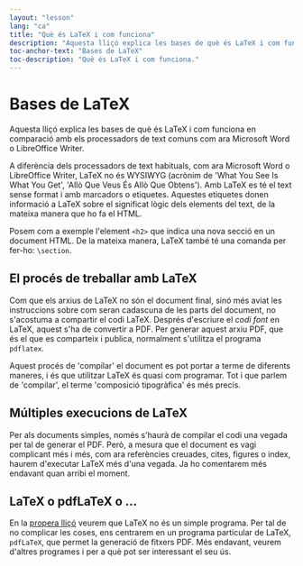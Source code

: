```yaml
---
layout: "lesson"
lang: "ca"
title: "Què és LaTeX i com funciona"
description: "Aquesta lliçó explica les bases de què és LaTeX i com funciona en comparació amb els processadors de text comuns com ara Microsoft Word o LibreOffice Writer."
toc-anchor-text: "Bases de LaTeX"
toc-description: "Què és LaTeX i com funciona."
---
```


# Bases de LaTeX

<span
  class="summary">Aquesta lliçó explica les bases de què és LaTeX i com funciona en comparació amb els processadors de text comuns com ara Microsoft Word o LibreOffice Writer.</span>

A diferència dels processadors de text habituals, com ara Microsoft Word o LibreOffice Writer, LaTeX no és WYSIWYG (acrònim de 'What You See Is What You Get', 'Allò Que Veus És Allò Que Obtens'). Amb LaTeX es té el text sense format i amb marcadors o etiquetes. Aquestes etiquetes donen informació a LaTeX sobre el significat lògic dels elements del text, de la mateixa manera que ho fa el HTML.

Posem com a exemple l'element `<h2>` que indica una nova secció en un document HTML. De la mateixa manera, LaTeX també té una comanda per fer-ho: `\section`.

## El procés de treballar amb LaTeX

Com que els arxius de LaTeX no són el document final, sinó més aviat les instruccions sobre com seran cadascuna de les parts del document, no s'acostuma a compartir el codi LaTeX. Després d'escriure el _codi font_ en LaTeX, aquest s'ha de convertir a PDF. Per generar aquest arxiu PDF, que és el que es comparteix i publica, normalment s'utilitza el programa `pdflatex`.

Aquest procés de 'compilar' el document es pot portar a terme de diferents maneres, i és que utilitzar LaTeX és quasi com programar. Tot i que parlem de 'compilar', el terme 'composició tipogràfica' és més precís.

## Múltiples execucions de LaTeX

Per als documents simples, només s'haurà de compilar el codi una vegada per tal de generar el PDF. Però, a mesura que el document es vagi complicant més i més, com ara referències creuades, cites, figures o index, haurem d'executar LaTeX més d'una vegada. Ja ho comentarem més endavant quan arribi el moment.

## LaTeX o pdfLaTeX o ...

En la [propera lliçó](lesson-02) veurem que LaTeX no és un simple programa. Per tal de no complicar les coses, ens centrarem en un programa particular de LaTeX, `pdfLaTeX`, que permet la generació de fitxers PDF. Més endavant, veurem d'altres programes i per a què pot ser interessant el seu ús.
